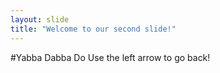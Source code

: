 ```yaml
---
layout: slide
title: "Welcome to our second slide!"
---
```

#Yabba Dabba Do
Use the left arrow to go back!